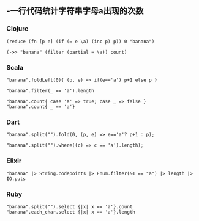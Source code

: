 ## -一行代码统计字符串字母a出现的次数

### Clojure

    (reduce (fn [p e] (if (= e \a) (inc p) p)) 0 "banana")

    (->> "banana" (filter (partial = \a)) count)

### Scala

    "banana".foldLeft(0){ (p, e) => if(e=='a') p+1 else p }

    "banana".filter(_ == 'a').length

    "banana".count{ case 'a' => true; case _ => false }
    "banana".count{ _ == 'a'}

### Dart

    "banana".split("").fold(0, (p, e) => e=='a'? p+1 : p);

    "banana".split("").where((c) => c == 'a').length);

### Elixir

    "banana" |> String.codepoints |> Enum.filter(&1 == "a") |> length |> IO.puts

### Ruby

    "banana".split("").select {|x| x == 'a'}.count
    "banana".each_char.select {|x| x == 'a'}.length
